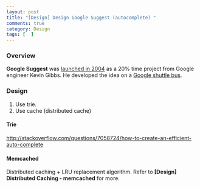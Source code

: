 ```yaml
---
layout: post
title: "[Design] Design Google Suggest (autocomplete) "
comments: true
category: Design
tags: [  ]
---
```


### Overview 

__Google Suggest__ was [launched in 2004](http://googleblog.blogspot.sg/2004/12/ive-got-suggestion.html) as a 20% time project from Google engineer Kevin Gibbs. He developed the idea on a [Google shuttle bus](http://www.theatlantic.com/technology/archive/2013/08/how-googles-autocomplete-was-created-invented-born/278991/).

### Design

1. Use trie. 
1. Use cache (distributed cache)

#### Trie

http://stackoverflow.com/questions/7058724/how-to-create-an-efficient-auto-complete

#### Memcached

Distributed caching + LRU replacement algorithm. Refer to __[Design] Distributed Caching - memcached__ for more. 

